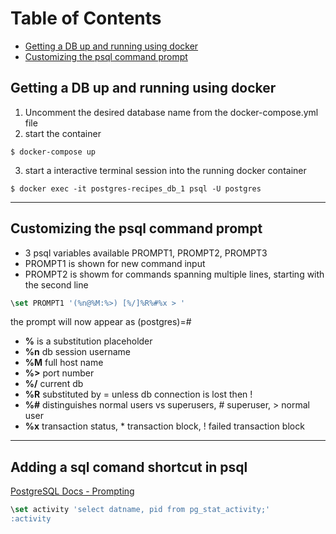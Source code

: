 # Table of Contents
  - [Getting a DB up and running using docker](#getting-a-db-up-and-running-using-docker)
  - [Customizing the psql command prompt](#customizing-the-psql-command-prompt)

## Getting a DB up and running using docker
1. Uncomment the desired database name from the docker-compose.yml file
2. start the container
```shell
$ docker-compose up
```
3. start a interactive terminal session into the running docker container
```shell
$ docker exec -it postgres-recipes_db_1 psql -U postgres
```

---

## Customizing the psql command prompt
- 3 psql variables available PROMPT1, PROMPT2, PROMPT3
- PROMPT1 is shown for new command input
- PROMPT2 is showm for commands spanning multiple lines, starting with the second line
```sql
\set PROMPT1 '(%n@%M:%>) [%/]%R%#%x > '
```
 the prompt will now appear as (postgres)=#
- **%** is a substitution placeholder
- **%n** db session username
- **%M** full host name
- **%>** port number
- **%/** current db
- **%R** substituted by = unless db connection is lost then !
- **%#** distinguishes normal users vs superusers, # superuser, > normal user
- **%x** transaction status, * transaction block, ! failed transaction block

---

## Adding a sql comand shortcut in psql
[PostgreSQL Docs - Prompting](https://www.postgresql.org/docs/current/app-psql.html#APP-PSQL-PROMPTING)
```sql
\set activity 'select datname, pid from pg_stat_activity;'
:activity
```